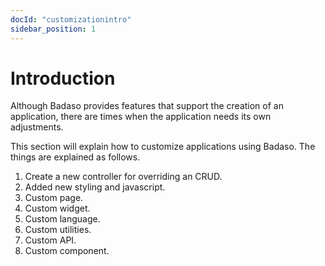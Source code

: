 ```yaml
---
docId: "customizationintro"
sidebar_position: 1
---
```


# Introduction

Although Badaso provides features that support the creation of an application, there are times when the application needs its own adjustments.

This section will explain how to customize applications using Badaso. The things are explained as follows.

1. Create a new controller for overriding an CRUD.
2. Added new styling and javascript.
3. Custom page.
4. Custom widget.
5. Custom language.
6. Custom utilities.
7. Custom API.
8. Custom component.
